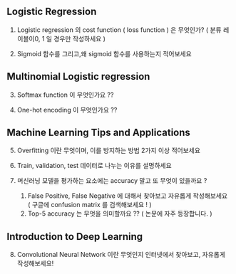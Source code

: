 ## Logistic Regression

1. Logistic regression 의 cost function ( loss function ) 은 무엇인가? ( 분류 레이블이0, 1 일 경우만 작성하세요 )

 

2. Sigmoid 함수를 그리고,왜 sigmoid 함수를 사용하는지 적어보세요

 

## **Multinomial Logistic regression**

 

3. Softmax function 이 무엇인가요 ?? 

 

4. One-hot encoding 이 무엇인가요 ??



## Machine Learning Tips and Applications



5. Overfitting 이란 무엇이며, 이를 방지하는 방법 2가지 이상 적어보세요



6. Train, validation, test 데이터로 나누는 이유를 설명하세요



7. 머신러닝 모델을 평가하는 요소에는 accuracy 말고 또 무엇이 있을까요 ?
   1. False Positive, False Negative 에 대해서 찾아보고 자유롭게 작성해보세요 ( 구글에 confusion matrix 를 검색해보세요 ! )
   2. Top-5 accuracy 는 무엇을 의미할까요 ?? ( 논문에 자주 등장합니다. )



## Introduction to Deep Learning



8. Convolutional Neural Network 이란 무엇인지 인터넷에서 찾아보고, 자유롭게 작성해보세요!



### 

 

 